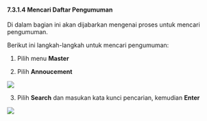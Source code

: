 #### **7.3.1.4 Mencari Daftar Pengumuman**

Di dalam bagian ini akan dijabarkan mengenai proses untuk mencari pengumuman.

Berikut ini langkah-langkah untuk mencari pengumuman:

1. Pilih menu **Master**

2. Pilih **Annoucement**

![](media/4ab14f09a96947c0c1a13e7e0e2b5179.jpg)

3. Pilih **Search** dan masukan kata kunci pencarian, kemudian **Enter**

![](media/fc4de03607474e2f9fcdf1be9849c835.png)